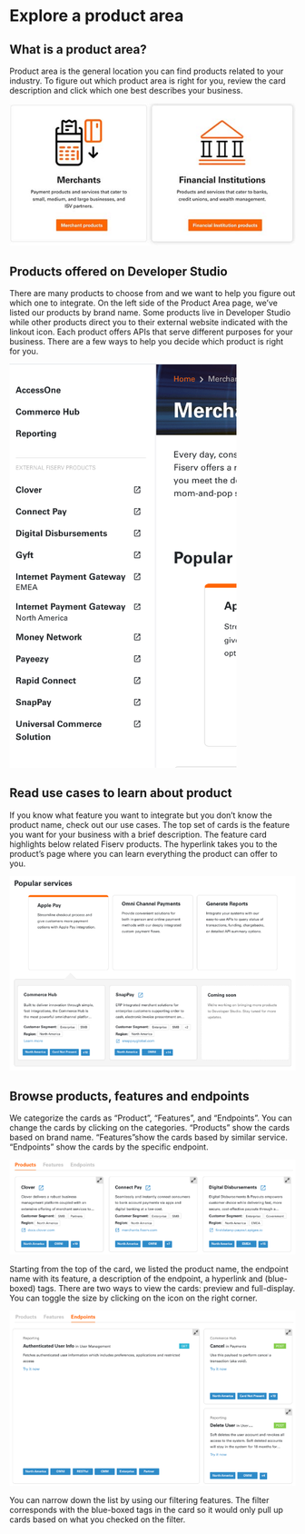 # Explore a product area
## What is a product area?
Product area is the general location you can find products related to your industry.  To figure out which product area is right for you, review the card description and click which one best describes your business. 

![product_area_1]

## Products offered on Developer Studio 
There are many products to choose from and we want to help you figure out which one to integrate. On the left side of the Product Area page, we’ve listed our products by brand name. Some products live in Developer Studio while other products direct you to their external website indicated with the linkout icon. Each product offers APIs that serve different purposes for your business. There are a few ways to help you decide which product is right for you. 

![productareaoverview]

## Read use cases to learn about product
If you know what feature you want to integrate but you don’t know the product name, check out our use cases. The top set of cards is the feature you want for your business with a brief description. The feature card highlights below related Fiserv products. The hyperlink takes you to the product’s page where you can learn everything the product can offer to you.

![product_area_3_adobespark]

## Browse products, features and endpoints 
We categorize the cards as “Product”, “Features”, and “Endpoints”.  You can change the cards by clicking on the categories. “Products” show the cards based on brand name. “Features”show the cards based by similar service. “Endpoints” show the cards by the specific endpoint. 

![product_area_4_adobespark]

Starting from the top of the card, we listed the product name, the endpoint name with its feature, a description of the endpoint, a hyperlink and (blue-boxed) tags. There are two ways to view the cards: preview and full-display. You can toggle the size by clicking on the icon on the right corner. 

![product_area_5_adobespark]

You can narrow down the list by using our filtering features. The filter corresponds with the blue-boxed tags in the card so it would only pull up cards based on what you checked on the filter. 

[//]: # (These are reference links used in markdown file)

[product_area_1]: <../assets/images/product_area_1.jpg>

[productareaoverview]: <../assets/images/product_area_2_adobespark.png>

[product_area_3_adobespark]: <../assets/images/product_area_3_adobespark.png>

[product_area_4_adobespark]: <../assets/images/product_area_4_adobespark.png>

[product_area_5_adobespark]: <../assets/images/product_area_5_adobespark.png>
